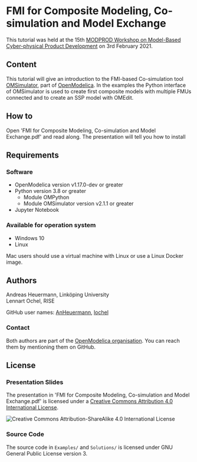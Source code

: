 # FMI for Composite Modeling, Co-simulation and Model Exchange

This tutorial was held at the 15th [MODPROD Workshop on Model-Based Cyber-physical Product Development](https://modprodblog.wordpress.com/) on 3rd February 2021.

## Content
This tutorial will give an introduction to the FMI-based Co-simulation tool
[OMSimulator](https://github.com/OpenModelica/OMSimulator),
part of [OpenModelica](https://github.com/OpenModelica/OpenModelica).
In the examples the Python interface of OMSimulator is used to create first composite
models with multiple FMUs connected and to create an SSP model with OMEdit.

## How to
Open 'FMI for Composite Modeling, Co-simulation and Model Exchange.pdf' and read along.
The presentation will tell you how to install 

## Requirements

### Software
- OpenModelica version v1.17.0-dev or greater
- Python version 3.8 or greater
  - Module OMPython
  - Module OMSimulator version v2.1.1 or greater
- Jupyter Notebook

### Available for operation system
- Windows 10
- Linux

Mac users should use a virtual machine with Linux or use a Linux Docker image.

## Authors
Andreas Heuermann, Linköping University<br>
Lennart Ochel, RISE

GitHub user names: [AnHeuermann](https://github.com/AnHeuermann), [lochel](https://github.com/lochel)

### Contact
Both authors are part of the [OpenModelica organisation](https://github.com/OpenModelica). You can reach them by mentioning them on GitHub.

## License

### Presentation Slides
The presentation in 'FMI for Composite Modeling, Co-simulation and Model Exchange.pdf' is licensed under a [Creative Commons Attribution 4.0 International License](http://creativecommons.org/licenses/by/4.0/).

![Creative Commons Attribution-ShareAlike 4.0 International License](https://i.creativecommons.org/l/by/4.0/88x31.png)

### Source Code

The source code in `Examples/` and `Solutions/` is licensed under GNU General Public License version 3.
